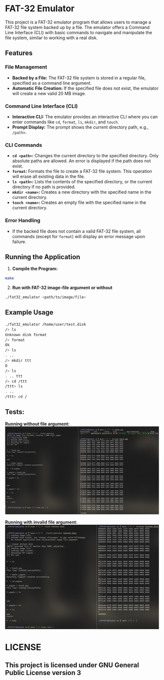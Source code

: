 # FAT-32 Emulator

This project is a FAT-32 emulator program that allows users to manage a FAT-32 file system backed up by a file. The emulator offers a Command Line Interface (CLI) with basic commands to navigate and manipulate the file system, similar to working with a real disk.

## Features

### File Management

- **Backed by a File:** The FAT-32 file system is stored in a regular file, specified as a command line argument.
- **Automatic File Creation:** If the specified file does not exist, the emulator will create a new valid 20 MB image.

### Command Line Interface (CLI)

- **Interactive CLI:** The emulator provides an interactive CLI where you can enter commands like `cd`, `format`, `ls`, `mkdir`, and `touch`.
- **Prompt Display:** The prompt shows the current directory path, e.g., `/path>`.

### CLI Commands

- **`cd <path>`:** Changes the current directory to the specified directory. Only absolute paths are allowed. An error is displayed if the path does not exist.
- **`format`:** Formats the file to create a FAT-32 file system. This operation will erase all existing data in the file.
- **`ls <path>`:** Lists the contents of the specified directory, or the current directory if no path is provided.
- **`mkdir <name>`:** Creates a new directory with the specified name in the current directory.
- **`touch <name>`:** Creates an empty file with the specified name in the current directory.

### Error Handling

- If the backed file does not contain a valid FAT-32 file system, all commands (except for `format`) will display an error message upon failure.

## Running the Application

1. **Compile the Program:**

```sh
make
```

2. **Run with FAT-32 image-file argument or without**

```sh
./fat32_emulator <path/to/image/file>
```

## Example Usage

```sh
./fat32_emulator /home/user/test.disk
/> ls
Unknown disk format
/> format
Ok
/> ls
. ..
/> mkdir ttt
O
/> ls
. .. ttt
/> cd /ttt
/ttt> ls
. ..
/ttt> cd /
```

## Tests:

**Running without file argument:**
![without_arg](assets/no_image_arg.png)

**Running with invalid file argument:**
![invalid_arg](assets/invalid_image_arg.png)

# LICENSE

## This project is licensed under GNU General Public License version 3

